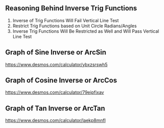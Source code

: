 ## Reasoning Behind Inverse Trig Functions

1. Inverse of Trig Functions Will Fail Vertical Line Test
2. Restrict Trig Functions based on Unit Circle Radians/Angles
3. Inverse Trig Functions Will Be Restricted as Well and Will Pass Vertical Line Test

## Graph of Sine Inverse or ArcSin

https://www.desmos.com/calculator/ybxzsrswh5

## Graph of Cosine Inverse or ArcCos

https://www.desmos.com/calculator/79eipfixav

## Graph of Tan Inverse or ArcTan

https://www.desmos.com/calculator/laekp8mnfl